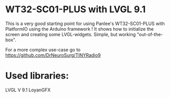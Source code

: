 # WT32-SC01-PLUS with LVGL 9.1

This is a very good starting point for using Panlee's WT32-SC01-PLUS with PlatformIO using the Arduino framework !
It shows how to initialize the screen and creating some LVGL-widgets.
Simple, but working "out-of-the-box".

For a more complex use-case go to https://github.com/DrNeuroSurg/TINYRadio9

# Used libraries:
LVGL V 9.1
LoyanGFX


